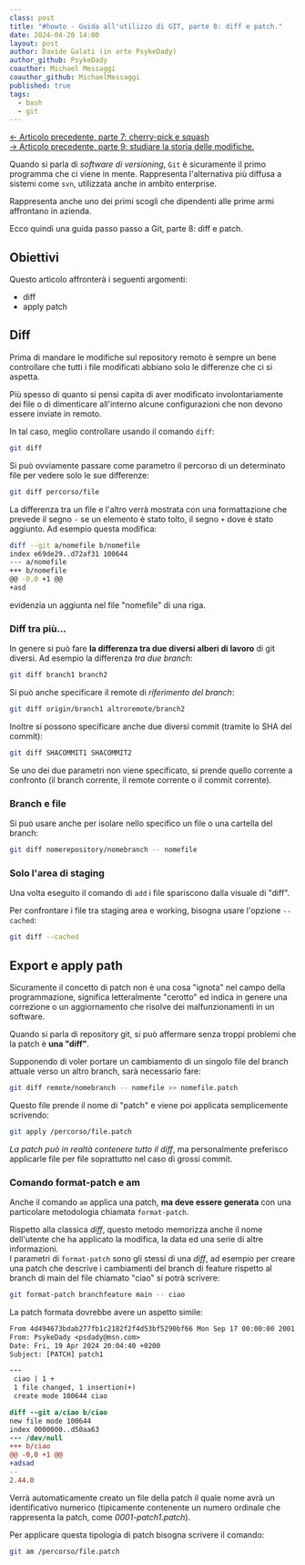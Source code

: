 ```yaml
---
class: post
title: "#howto - Guida all'utilizzo di GIT, parte 8: diff e patch."
date: 2024-04-20 14:00
layout: post
author: Davide Galati (in arte PsykeDady)
author_github: PsykeDady
coauthor: Michael Messaggi
coauthor_github: MichaelMessaggi
published: true
tags:
  - bash
  - git
---
```


[&larr; Articolo precedente, parte 7: cherry-pick e squash](https://linuxhub.it/articles/howto-git-pt7/)  
[&rarr; Articolo precedente, parte 9: studiare la storia delle modifiche.](https://linuxhub.it/articles/howto-git-pt9/)  

Quando si parla di *software di versioning*, `Git` è sicuramente il primo programma che ci viene in mente. Rappresenta l'alternativa più diffusa a sistemi come `svn`, utilizzata anche in ambito enterprise.

Rappresenta anche uno dei primi scogli che dipendenti alle prime armi affrontano in azienda.

Ecco quindi una guida passo passo a Git, parte 8: diff e patch.

## Obiettivi

Questo articolo affronterà i seguenti argomenti:

- diff
- apply patch

## Diff

Prima di mandare le modifiche sul repository remoto è sempre un bene controllare che tutti i file modificati abbiano solo le differenze che ci si aspetta.

Più spesso di quanto si pensi capita di aver modificato involontariamente dei file o di dimenticare all'interno alcune configurazioni che non devono essere inviate in remoto.

In tal caso, meglio controllare usando il comando `diff`:

```bash
git diff
```

Si può ovviamente passare come parametro il percorso di un determinato file per vedere solo le sue differenze:

```bash
git diff percorso/file
```

La differenza tra un file e l'altro verrà mostrata con una formattazione che prevede il segno `-` se un elemento è stato tolto, il segno `+` dove è stato aggiunto. Ad esempio questa modifica:

```bash
diff --git a/nomefile b/nomefile
index e69de29..d72af31 100644
--- a/nomefile
+++ b/nomefile
@@ -0,0 +1 @@
+asd
```

evidenzia un aggiunta nel file "nomefile" di una riga.

### Diff tra più...

In genere si può fare **la differenza tra due diversi alberi di lavoro** di git diversi. Ad esempio la differenza *tra due branch*:

```bash
git diff branch1 branch2
```

Si può anche specificare il remote di *riferimento del branch*:

```bash
git diff origin/branch1 altroremote/branch2
```

Inoltre si possono specificare anche due diversi commit (tramite lo SHA del commit):

```bash
git diff SHACOMMIT1 SHACOMMIT2
```

Se uno dei due parametri non viene specificato, si prende quello corrente a confronto (il branch corrente, il remote corrente o il commit corrente).

### Branch e file

Si può usare anche per isolare nello specifico un file o una cartella del branch:

```bash
git diff nomerepository/nomebranch -- nomefile
```

### Solo l'area di staging

Una volta eseguito il comando di `add` i file spariscono dalla visuale di "diff".

Per confrontare i file tra staging area e working, bisogna usare l'opzione `--cached`:

```bash 
git diff --cached
```

## Export e apply path

Sicuramente il concetto di patch non è una cosa "ignota" nel campo della programmazione, significa letteralmente "cerotto" ed indica in genere una correzione o un aggiornamento che risolve dei malfunzionamenti in un software.

Quando si parla di repository git, si può affermare senza troppi problemi che la patch è **una "diff"**.

Supponendo di voler portare un cambiamento di un singolo file del branch attuale verso un altro branch, sarà necessario fare:

```bash
git diff remote/nomebranch -- nomefile >> nomefile.patch
```

Questo file prende il nome di "patch" e viene poi applicata semplicemente scrivendo:

```bash
git apply /percorso/file.patch
```

*La patch può in realtà contenere tutto il diff*, ma personalmente preferisco applicarle file per file soprattutto nel caso di grossi commit.

### Comando format-patch e am

Anche il comando `am` applica una patch, **ma deve essere generata** con una particolare metodologia chiamata `format-patch`.

Rispetto alla classica *diff*, questo metodo memorizza anche il nome dell'utente che ha applicato la modifica, la data ed una serie di altre informazioni.  
I parametri di `format-patch` sono gli stessi di una *diff*, ad esempio per creare una patch che descrive i cambiamenti del branch di feature rispetto al branch di main del file chiamato "ciao" si potrà scrivere:

```bash
git format-patch branchfeature main -- ciao
```

La patch formata dovrebbe avere un aspetto simile:

```patch
From 4d494673bdab277fb1c2182f2f4d53bf5290bf66 Mon Sep 17 00:00:00 2001
From: PsykeDady <psdady@msn.com>
Date: Fri, 19 Apr 2024 20:04:40 +0200
Subject: [PATCH] patch1

---
 ciao | 1 +
 1 file changed, 1 insertion(+)
 create mode 100644 ciao

diff --git a/ciao b/ciao
new file mode 100644
index 0000000..d50aa63
--- /dev/null
+++ b/ciao
@@ -0,0 +1 @@
+adsad
-- 
2.44.0
```

Verrà automaticamente creato un file della patch il quale nome avrà un identificativo numerico (tipicamente contenente un numero ordinale che rappresenta la patch, come *0001-patch1.patch*).

Per applicare questa tipologia di patch bisogna scrivere il comando:

```bash
git am /percorso/file.patch
```
